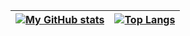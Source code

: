 | [![My GitHub stats](https://github-readme-stats.vercel.app/api?username=relsa228&theme=tokyonight&hide_border=true&show_icons=true&bg_color=00000000)](https://github.com/anuraghazra/github-readme-stats) | [![Top Langs](https://github-readme-stats.vercel.app/api/top-langs/?username=relsa228&layout=compact&count_private=true&theme=tokyonight&hide_border=true&bg_color=00000000&langs_count=8)](https://github.com/anuraghazra/github-readme-stats) |
| ----------- | ----------- |
